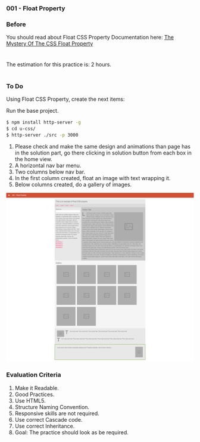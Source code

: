 ### 001 - Float Property

### Before 
You should read about Float CSS Property Documentation here:
[The Mystery Of The CSS Float Property][1]

#
The estimation for this practice is: 2 hours.
#

### To Do

Using Float CSS Property, create the next items:

Run the base project.

```sh
$ npm install http-server -g
$ cd u-css/
$ http-server ./src -p 3000
```

1. Please check and make the same design and animations than page has in the solution part, go there clicking in solution button from each box in the home view.
2. A horizontal nav bar menu.
3. Two columns below nav bar.
4. In the first column created, float an image with text wrapping it.
5. Below columns created, do a gallery of images. 

![alt-text-1](resources/design1.png)

### Evaluation Criteria

1. Make it Readable.
2. Good Practices.
3. Use HTML5.
4. Structure Naming Convention.
5. Responsive skills are not required.
6. Use correct Cascade code.
7. Use correct Inheritance.
8. Goal: The practice should look as be required.



[1]: https://www.smashingmagazine.com/2009/10/the-mystery-of-css-float-property/
